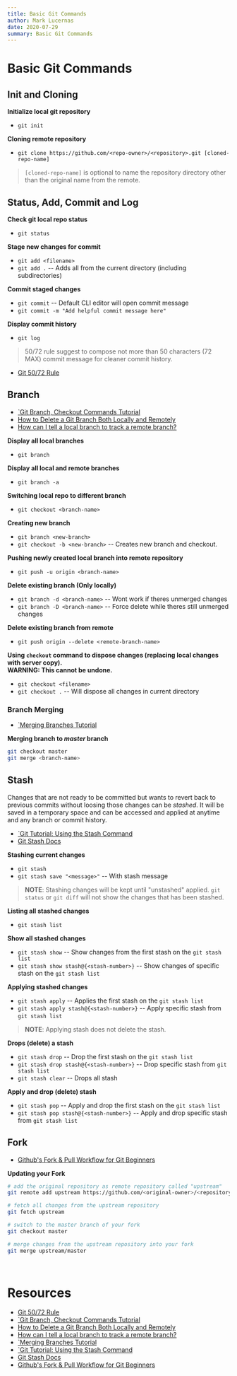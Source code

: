 ```yaml
---
title: Basic Git Commands
author: Mark Lucernas
date: 2020-07-29
summary: Basic Git Commands
---
```



# Basic Git Commands

## Init and Cloning

**Initialize local git repository**

  - `git init`


**Cloning remote repository**

  - `git clone https://github.com/<repo-owner>/<repository>.git [cloned-repo-name]`


> `[cloned-repo-name]` is optional to name the repository directory other than
the original name from the remote.

## Status, Add, Commit and Log

**Check git local repo status**

  - `git status`


**Stage new changes for commit**

  - `git add <filename>`
  - `git add .` -- Adds all from the current directory (including subdirectories)


**Commit staged changes**

  - `git commit` -- Default CLI editor will open commit message
  - `git commit -m "Add helpful commit message here"`


**Display commit history**

  - `git log`


> 50/72 rule suggest to compose not more than 50 characters (72 MAX) commit
message for cleaner commit history.

  - [Git 50/72 Rule](https://www.midori-global.com/blog/2018/04/02/git-50-72-rule)


## Branch

  - [`Git Branch, Checkout Commands Tutorial](https://www.youtube.com/watch?v=S7SKhR9NVBk)
  - [How to Delete a Git Branch Both Locally and Remotely](https://www.freecodecamp.org/news/how-to-delete-a-git-branch-both-locally-and-remotely/)
  - [How can I tell a local branch to track a remote branch?](https://www.git-tower.com/learn/git/faq/track-remote-upstream-branch)


**Display all local branches**

  - `git branch`


**Display all local and remote branches**

  - `git branch -a`


**Switching local repo to different branch**

  - `git checkout <branch-name>`


**Creating new branch**

  - `git branch <new-branch>`
  - `git checkout -b <new-branch>` -- Creates new branch and checkout.


**Pushing newly created local branch into remote repository**

  - `git push -u origin <branch-name>`


**Delete existing branch (Only locally)**

  - `git branch -d <branch-name>` -- Wont work if theres unmerged changes
  - `git branch -D <branch-name>` -- Force delete while theres still unmerged
    changes


**Delete existing branch from remote**

  - `git push origin --delete <remote-branch-name>`


**Using `checkout` command to dispose changes (replacing local changes with
server copy). <br>WARNING: This cannot be undone.**

  - `git checkout <filename>`
  - `git checkout .` -- Will dispose all changes in current directory


### Branch Merging

  - [`Merging Branches Tutorial](https://www.youtube.com/watch?v=XX-Kct0PfFc)

**Merging branch to _master_ branch**

```bash
git checkout master
git merge <branch-name>
```


## Stash

Changes that are not ready to be committed but wants to revert back to previous
commits without loosing those changes can be _stashed_. It will be saved in a
temporary space and can be accessed and applied at anytime and any branch or
commit history.

  - [`Git Tutorial: Using the Stash Command](https://www.youtube.com/watch?v=KLEDKgMmbBI)
  - [Git Stash Docs](https://git-scm.com/docs/git-stash)


**Stashing current changes**

  - `git stash`
  - `git stash save "<message>"` -- With stash message


> **NOTE**: Stashing changes will be kept until "unstashed" applied. `git status` or
`git diff` will not show the changes that has been stashed.

**Listing all stashed changes**

  - `git stash list`


**Show all stashed changes**

  - `git stash show` -- Show changes from the first stash on the `git stash
    list`
  - `git stash show stash@{<stash-number>}` -- Show changes of specific stash on
    the `git stash list`


**Applying stashed changes**

  - `git stash apply` -- Applies the first stash on the `git stash list`
  - `git stash apply stash@{<stash-number>}` -- Apply specific stash from
    `git stash list`


> **NOTE**: Applying stash does not delete the stash.

**Drops (delete) a stash**

  - `git stash drop` -- Drop the first stash on the `git stash list`
  - `git stash drop stash@{<stash-number>}` -- Drop specific stash from `git stash
    list`
  - `git stash clear` -- Drops all stash


**Apply and drop (delete) stash**

  - `git stash pop` -- Apply and drop the first stash on the `git stash list`
  - `git stash pop stash@{<stash-number>}` -- Apply and drop specific stash from
    `git stash list`


## Fork

  - [Github's Fork & Pull Workflow for Git Beginners](https://reflectoring.io/github-fork-and-pull/)

**Updating your Fork**

```bash
# add the original repository as remote repository called "upstream"
git remote add upstream https://github.com/<original-owner>/<repository>.git

# fetch all changes from the upstream repository
git fetch upstream

# switch to the master branch of your fork
git checkout master

# merge changes from the upstream repository into your fork
git merge upstream/master
```

<br>

# Resources

  - [Git 50/72 Rule](https://www.midori-global.com/blog/2018/04/02/git-50-72-rule)
  - [`Git Branch, Checkout Commands Tutorial](https://www.youtube.com/watch?v=S7SKhR9NVBk)
  - [How to Delete a Git Branch Both Locally and Remotely](https://www.freecodecamp.org/news/how-to-delete-a-git-branch-both-locally-and-remotely/)
  - [How can I tell a local branch to track a remote branch?](https://www.git-tower.com/learn/git/faq/track-remote-upstream-branch)
  - [`Merging Branches Tutorial](https://www.youtube.com/watch?v=XX-Kct0PfFc)
  - [`Git Tutorial: Using the Stash Command](https://www.youtube.com/watch?v=KLEDKgMmbBI)
  - [Git Stash Docs](https://git-scm.com/docs/git-stash)
  - [Github's Fork & Pull Workflow for Git Beginners](https://reflectoring.io/github-fork-and-pull/)

